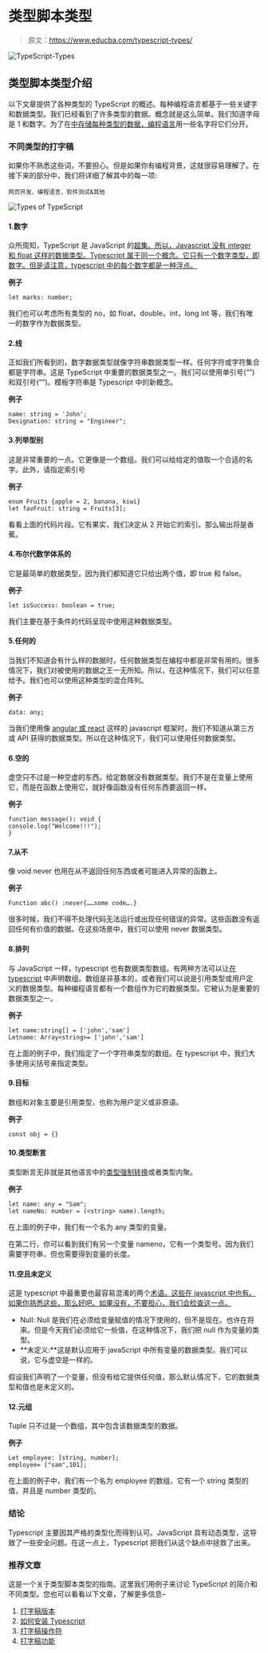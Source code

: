 # 类型脚本类型

> 原文：<https://www.educba.com/typescript-types/>

![TypeScript-Types](img/deba6ce340ffae6da1cb86c3fca5889e.png)



## 类型脚本类型介绍

以下文章提供了各种类型的 TypeScript 的概述。每种编程语言都基于一些关键字和数据类型。我们已经看到了许多类型的数据。概念就是这么简单。我们知道字母是 1 和数字。为了在[中存储每种类型的数据，编程语言](https://www.educba.com/what-is-a-programming-language/)用一些名字将它们分开。

### 不同类型的打字稿

如果你不熟悉这些词，不要担心。但是如果你有编程背景，这就很容易理解了。在接下来的部分中，我们将详细了解其中的每一项:

<small>网页开发、编程语言、软件测试&其他</small>

![Types of TypeScript](img/0cbb9c8213af2fc9d156af5900d6aabb.png)



#### 1.数字

众所周知，TypeScript 是 JavaScript 的[超集。所以，Javascript 没有 integer 和 float 这样的数据类型。Typescript 属于同一个概念。它只有一个数字类型，即数字。但是请注意，typescript 中的每个数字都是一种浮点。](https://www.educba.com/what-is-javascript/)

**例子**

```
let marks: number;
```

我们也可以考虑所有类型的 no，如 float，double，int，long int 等，我们有唯一的数字作为数据类型。

#### 2.线

正如我们所看到的，数字数据类型就像字符串数据类型一样。任何字符或字符集合都是字符串。这是 TypeScript 中重要的数据类型之一。我们可以使用单引号(“”)和双引号(“”)。模板字符串是 Typescript 中的新概念。

**例子**

```
name: string = 'John';
Designation: string = "Engineer";
```

#### 3.列举型别

这是非常重要的一点。它更像是一个数组。我们可以给给定的值取一个合适的名字。此外，请指定索引号

**例子**

```
enum Fruits {apple = 2, banana, kiwi}
let favFruit: string = Fruits[3];
```

看看上面的代码片段。它有果实，我们决定从 2 开始它的索引。那么输出将是香蕉。

#### 4.布尔代数学体系的

它是最简单的数据类型，因为我们都知道它只给出两个值，即 true 和 false。

**例子**

```
let isSuccess: boolean = true;
```

我们主要在基于条件的代码呈现中使用这种数据类型。

#### 5.任何的

当我们不知道会有什么样的数据时，任何数据类型在编程中都是非常有用的。很多情况下，我们对被使用的数据之王一无所知。所以，在这种情况下，我们可以任意给予。我们也可以使用这种类型的混合阵列。

**例子**

```
data: any;
```

当我们使用像 [angular 或 react](https://www.educba.com/angular-vs-react/) 这样的 javascript 框架时，我们不知道从第三方或 API 获得的数据类型。所以在这种情况下，我们可以使用任何数据类型。

#### 6.空的

虚空只不过是一种空虚的东西。给定数据没有数据类型。我们不是在变量上使用它，而是在函数上使用它，就好像函数没有任何东西要返回一样。

**例子**

```
function message(): void {
console.log("Welcome!!!");
}
```

#### 7.从不

像 void never 也用在从不返回任何东西或者可能进入异常的函数上。

**例子**

```
Function abc() :never{……some code….}
```

很多时候，我们不得不处理代码无法运行或出现任何错误的异常。这些函数没有返回任何有价值的数据。在这些场景中，我们可以使用 never 数据类型。

#### 8.排列

与 JavaScript 一样，typescript 也有数据类型数组。有两种方法可以让[在 typescript](https://www.educba.com/typescript-array/) 中声明数组。数组是非基本的，或者我们可以说是引用类型或用户定义的数据类型。每种编程语言都有一个数组作为它的数据类型。它被认为是重要的数据类型之一。

**例子**

```
let name:string[] = ['john','sam']
Letname: Array<string>= ['john','sam']
```

在上面的例子中，我们指定了一个字符串类型的数组。在 typescript 中，我们大多使用尖括号来指定类型。

#### 9.目标

数组和对象主要是引用类型，也称为用户定义或非原语。

**例子**

```
const obj = {}
```

#### 10.类型断言

类型断言无非就是其他语言中的[类型强制转换](https://www.educba.com/type-casting-in-python/)或者类型内聚。

**例子**

```
let name: any = "Sam";
let nameNo: number = (<string> name).length;
```

在上面的例子中，我们有一个名为 any 类型的变量。

在第二行，你可以看到我们有另一个变量 nameno，它有一个类型号。因为我们需要字符串，但也需要得到变量的长度。

#### 11.空且未定义

这是 typescript 中最重要也最容易混淆的两个[术语。这些在 javascript 中也有。如果你熟悉这些，那么好吧。如果没有，不要担心，我们会检查这一点。](https://www.educba.com/what-is-typescript/)

*   Null: Null 是我们在必须给变量赋值的情况下使用的，但不是现在。也许在将来。但是今天我们必须给它一些值，在这种情况下，我们把 null 作为变量的类型。
*   **未定义:**这是默认应用于 javaScript 中所有变量的数据类型。我们可以说，它与虚空是一样的。

假设我们声明了一个变量，但没有给它提供任何值，那么默认情况下，它的数据类型和值也是未定义的。

#### 12.元组

Tuple 只不过是一个数组，其中包含该数据类型的数据。

**例子**

```
Let employee: [string, number];
employee= ["sam",101];
```

在上面的例子中，我们有一个名为 employee 的数组，它有一个 string 类型的值，并且是 number 类型的。

### 结论

Typescript 主要因其严格的类型化而得到认可。JavaScript 具有动态类型，这导致了一些安全问题。在这一点上，Typescript 把我们从这个缺点中拯救了出来。

### 推荐文章

这是一个关于类型脚本类型的指南。这里我们用例子来讨论 TypeScript 的简介和不同类型。您也可以看看以下文章，了解更多信息–

1.  [打字稿版本](https://www.educba.com/typescript-versions/)
2.  [如何安装 Typescript](https://www.educba.com/install-typescript/)
3.  [打字稿操作符](https://www.educba.com/typescript-operators/)
4.  [打字稿功能](https://www.educba.com/typescript-functions/)





